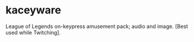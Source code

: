 kaceyware
=========

League of Legends on-keypress amusement pack; audio and image. [Best used while Twitching].
